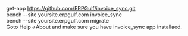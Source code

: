 get-app https://github.com/ERPGulf/invoice_sync.git \
bench --site yoursite.erpgulf.com invoice_sync \
bench --site yoursite.erpgulf.com migrate \
Goto Help->About and make sure you have invoice_sync app installaed.

